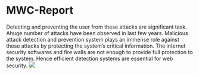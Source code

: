 # MWC-Report
Detecting and preventing the user from these attacks are significant task. Ahuge number of attacks have been observed in last few years. Malicious attack detection and prevention system plays an immense role against these attacks by protecting the system’s critical information. The internet security softwares and fire walls are not enough to provide full protection to the system. Hence efficient detection systems are essential for web security.
![](images/Home1.png)
